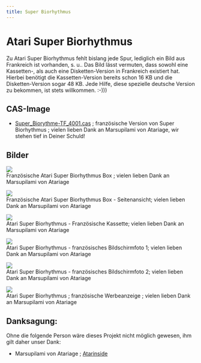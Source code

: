 ```yaml
---
title: Super Biorhythmus
---
```

# Atari Super Biorhythmus  
Zu Atari Super Biorhythmus fehlt bislang jede Spur, lediglich ein Bild aus Frankreich ist vorhanden, s. u.. Das Bild lässt vermuten, dass sowohl eine Kassetten-, als auch eine Disketten-Version in Frankreich existiert hat. Hierbei benötigt die Kassetten-Version bereits schon 16 KB und die Disketten-Version sogar 48 KB. Jede Hilfe, diese spezielle deutsche Version zu bekommen, ist stets willkommen. :-)))  
  
## CAS-Image  
- [Super_Biorythme-TF_4001.cas](attachments/Super_Biorythme-TF_4001.cas) ; französische Version von Super Biorhythmus ; vielen lieben Dank an Marsupilami von Atariage, wir stehen tief in Deiner Schuld!  
  
## Bilder  
![](attachments/Super_Biorythme-TF_4001-Cover.jpg)  
Französische Atari Super Biorhythmus Box ; vielen lieben Dank an Marsupilami von Atariage  
  
![](attachments/Super_Biorythme-TF_4001-Seite.jpg)  
Französische Atari Super Biorhythmus Box - Seitenansicht; vielen lieben Dank an Marsupilami von Atariage  
  
![](attachments/Super_Biorythme-TF_4001-Kassette.jpg)  
Atari Super Biorhythmus - Französische Kassette; vielen lieben Dank an Marsupilami von Atariage  
  
![](attachments/Super_Biorythme_Screen1.png)  
Atari Super Biorhythmus - französisches Bildschirmfoto 1; vielen lieben Dank an Marsupilami von Atariage  
  
![](attachments/Super_Biorythme_Screen2.png)  
Atari Super Biorhythmus - französisches Bildschirmfoto 2; vielen lieben Dank an Marsupilami von Atariage  
  
![](attachments/SUPER+BIORHYTHMES+%28F%29.jpg)  
Atari Super Biorhythmus ; französische Werbeanzeige ; vielen lieben Dank an Marsupilami von Atariage  
  
## Danksagung:  
Ohne die folgende Person wäre dieses Projekt nicht möglich gewesen, ihm gilt daher unser Dank:  
  
- Marsupilami von Atariage ; [Atarinside](https://atarinside.dyndns.org/blog/index.php/atari-deutschland/)  
